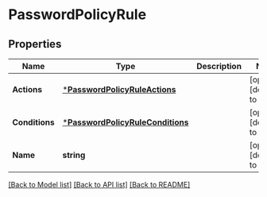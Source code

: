 # PasswordPolicyRule

## Properties
Name | Type | Description | Notes
------------ | ------------- | ------------- | -------------
**Actions** | [***PasswordPolicyRuleActions**](PasswordPolicyRuleActions.md) |  | [optional] [default to null]
**Conditions** | [***PasswordPolicyRuleConditions**](PasswordPolicyRuleConditions.md) |  | [optional] [default to null]
**Name** | **string** |  | [optional] [default to null]

[[Back to Model list]](../README.md#documentation-for-models) [[Back to API list]](../README.md#documentation-for-api-endpoints) [[Back to README]](../README.md)

